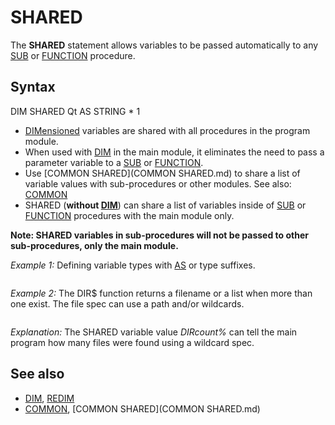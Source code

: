 # SHARED

The **SHARED** statement allows variables to be passed automatically to any [SUB](SUB.md) or [FUNCTION](FUNCTION.md) procedure.

  

## Syntax

DIM SHARED Qt AS STRING * 1
  

* [DIMensioned](DIMensioned.md) variables are shared with all procedures in the program module.
* When used with [DIM](DIM.md) in the main module, it eliminates the need to pass a parameter variable to a [SUB](SUB.md) or [FUNCTION](FUNCTION.md).
* Use [COMMON SHARED](COMMON SHARED.md) to share a list of variable values with sub-procedures or other modules. See also: [COMMON](COMMON.md)
* SHARED (**without [DIM](DIM.md)**) can share a list of variables inside of [SUB](SUB.md) or [FUNCTION](FUNCTION.md) procedures with the main module only.

**Note: SHARED variables in sub-procedures will not be passed to other sub-procedures, only the main module.**
  

*Example 1:* Defining variable types with [AS](AS.md) or type suffixes.

``` [DIM](DIM.md) SHARED Qt AS [STRING](STRING.md) * 1, price AS [DOUBLE](DOUBLE.md), ID AS [INTEGER](INTEGER.md) [DIM](DIM.md) SHARED Q$, prices#, IDs%  
```

  

*Example 2:* The DIR$ function returns a filename or a list when more than one exist. The file spec can use a path and/or wildcards.

``` [FOR](FOR.md) i = 1 [TO](TO.md) 2   [LINE INPUT](LINE INPUT.md) "Enter a file spec: ", spec$   file$ = DIR$(spec$)        'use a file spec ONCE to find the last file name listed   [PRINT](PRINT.md) DIRCount%, file$,    'function can return the file count using SHARED variable   [DO](DO.md)     K$ = [INPUT$](INPUT$.md)(1)     file$ = DIR$("")         'use an empty string parameter to return a list of files!     [PRINT](PRINT.md) file$,   [LOOP](LOOP.md) [UNTIL](UNTIL.md) [LEN](LEN.md)(file$) = 0  'file list ends with an empty string [NEXT](NEXT.md) [END](END.md)  [FUNCTION](FUNCTION.md) DIR$ (spec$) [CONST](CONST.md) TmpFile$ = "DIR$INF0.INF", ListMAX% = 500  'change maximum to suit your needs SHARED DIRCount%                                 'returns file count if desired [STATIC](STATIC.md) Ready%, Index%, DirList$() [IF](IF.md) [NOT](NOT.md) Ready% [THEN](THEN.md) [REDIM](REDIM.md) DirList$(ListMax%): Ready% = -1  'DIM array first use [IF](IF.md) spec$ > "" [THEN](THEN.md)                               'get file names when a spec is given   [SHELL](SHELL.md) [_HIDE](_HIDE.md) "DIR " + spec$ + " /b > " + TmpFile$   Index% = 0: DirList$(Index%) = "": ff% = [FREEFILE](FREEFILE.md)   [OPEN](OPEN.md) TmpFile$ [FOR](FOR.md) "FOR (file statement)") [APPEND](APPEND.md) [AS](AS.md) #ff%   size& = [LOF](LOF.md)(ff%)   [CLOSE](CLOSE.md) #ff%   [IF](IF.md) size& = 0 [THEN](THEN.md) [KILL](KILL.md) TmpFile$: [EXIT FUNCTION](EXIT FUNCTION.md)   [OPEN](OPEN.md) TmpFile$ [FOR](FOR.md) "FOR (file statement)") [INPUT](INPUT.md) "INPUT (file mode)") [AS](AS.md) #ff%   [DO](DO.md) [WHILE](WHILE.md) [NOT](NOT.md) [EOF](EOF.md)(ff%) [AND](AND.md) "AND (boolean)") Index% < ListMAX%     Index% = Index% + 1     [LINE INPUT](LINE INPUT.md) "LINE INPUT (file statement)") #ff%, DirList$(Index%)   [LOOP](LOOP.md)   DIRCount% = Index%                       'SHARED variable can return the file count   [CLOSE](CLOSE.md) #ff%   [KILL](KILL.md) TmpFile$ [ELSE](ELSE.md) [IF](IF.md) Index% > 0 [THEN](THEN.md) Index% = Index% - 1 'no spec sends next file name [END IF](END IF.md) DIR$ = DirList$(Index%) [END FUNCTION](END FUNCTION.md)  
```

*Explanation:* The SHARED variable value *DIRcount%* can tell the main program how many files were found using a wildcard spec.
  

## See also

* [DIM](DIM.md), [REDIM](REDIM.md)
* [COMMON](COMMON.md), [COMMON SHARED](COMMON SHARED.md)

  
